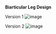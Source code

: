 **Biarticular Leg Design**

Version 1
![image](https://github.com/user-attachments/assets/2649ba62-b443-42fb-91ec-721c0da64072)

Version 2
![image](https://github.com/user-attachments/assets/2b5f1d8c-03a3-46fe-a3f2-bac1ba2dbef5)
